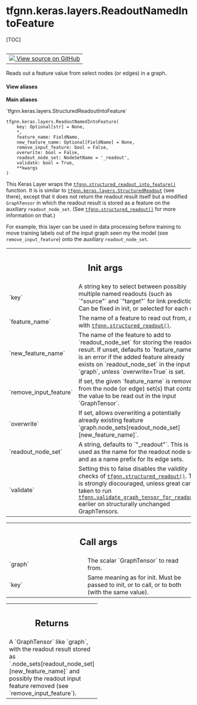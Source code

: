 # tfgnn.keras.layers.ReadoutNamedIntoFeature

[TOC]

<!-- Insert buttons and diff -->

<table class="tfo-notebook-buttons tfo-api nocontent" align="left">
<td>
  <a target="_blank" href="https://github.com/tensorflow/gnn/tree/master/tensorflow_gnn/keras/layers/graph_ops.py#L415-L515">
    <img src="https://www.tensorflow.org/images/GitHub-Mark-32px.png" />
    View source on GitHub
  </a>
</td>
</table>

Reads out a feature value from select nodes (or edges) in a graph.

<section class="expandable">
  <h4 class="showalways">View aliases</h4>
  <p>
<b>Main aliases</b>
<p>`tfgnn.keras.layers.StructuredReadoutIntoFeature`</p>
</p>
</section>

<pre class="devsite-click-to-copy prettyprint lang-py tfo-signature-link">
<code>tfgnn.keras.layers.ReadoutNamedIntoFeature(
    key: Optional[str] = None,
    *,
    feature_name: FieldName,
    new_feature_name: Optional[FieldName] = None,
    remove_input_feature: bool = False,
    overwrite: bool = False,
    readout_node_set: NodeSetName = &#x27;_readout&#x27;,
    validate: bool = True,
    **kwargs
)
</code></pre>

<!-- Placeholder for "Used in" -->

This Keras Layer wraps the
<a href="../../../tfgnn/structured_readout_into_feature.md"><code>tfgnn.structured_readout_into_feature()</code></a>
function. It is is similar to
<a href="../../../tfgnn/keras/layers/StructuredReadout.md"><code>tfgnn.keras.layers.StructuredReadout</code></a>
(see there), except that it does not return the readout result itself but a
modified `GraphTensor` in which the readout result is stored as a feature on the
auxiliary `readout_node_set`. (See
<a href="../../../tfgnn/structured_readout.md"><code>tfgnn.structured_readout()</code></a>
for more information on that.)

For example, this layer can be used in data processing before training to move
training labels out of the input graph seen my the model (see
`remove_input_feature`) onto the auxiliary `readout_node_set`.

<!-- Tabular view -->

 <table class="responsive fixed orange">
<colgroup><col width="214px"><col></colgroup>
<tr><th colspan="2"><h2 class="add-link">Init args</h2></th></tr>

<tr>
<td>
`key`<a id="key"></a>
</td>
<td>
A string key to select between possibly multiple named readouts
(such as `"source"` and `"target"` for link prediction). Can be fixed
in init, or selected for each call.
</td>
</tr><tr>
<td>
`feature_name`<a id="feature_name"></a>
</td>
<td>
The name of a feature to read out from, as with
<a href="../../../tfgnn/structured_readout.md"><code>tfgnn.structured_readout()</code></a>.
</td>
</tr><tr>
<td>
`new_feature_name`<a id="new_feature_name"></a>
</td>
<td>
The name of the feature to add to `readout_node_set`
for storing the readout result. If unset, defaults to `feature_name`.
It is an error if the added feature already exists on `readout_node_set`
in the input `graph`, unless `overwrite=True` is set.
</td>
</tr><tr>
<td>
`remove_input_feature`<a id="remove_input_feature"></a>
</td>
<td>
If set, the given `feature_name` is removed from the
node (or edge) set(s) that contain the value to be read out in the input
`GraphTensor`.
</td>
</tr><tr>
<td>
`overwrite`<a id="overwrite"></a>
</td>
<td>
If set, allows overwriting a potentially already existing
feature `graph.node_sets[readout_node_set][new_feature_name]`.
</td>
</tr><tr>
<td>
`readout_node_set`<a id="readout_node_set"></a>
</td>
<td>
A string, defaults to `"_readout"`. This is used as the
name for the readout node set and as a name prefix for its edge sets.
</td>
</tr><tr>
<td>
`validate`<a id="validate"></a>
</td>
<td>
Setting this to false disables the validity checks of
<a href="../../../tfgnn/structured_readout.md"><code>tfgnn.structured_readout()</code></a>. This is strongly discouraged, unless great
care is taken to run <a href="../../../tfgnn/validate_graph_tensor_for_readout.md"><code>tfgnn.validate_graph_tensor_for_readout()</code></a> earlier
on structurally unchanged GraphTensors.
</td>
</tr>
</table>

<!-- Tabular view -->

 <table class="responsive fixed orange">
<colgroup><col width="214px"><col></colgroup>
<tr><th colspan="2"><h2 class="add-link">Call args</h2></th></tr>

<tr>
<td>
`graph`<a id="graph"></a>
</td>
<td>
The scalar `GraphTensor` to read from.
</td>
</tr><tr>
<td>
`key`<a id="key"></a>
</td>
<td>
Same meaning as for init. Must be passed to init, or to call,
or to both (with the same value).
</td>
</tr>
</table>

<!-- Tabular view -->

 <table class="responsive fixed orange">
<colgroup><col width="214px"><col></colgroup>
<tr><th colspan="2"><h2 class="add-link">Returns</h2></th></tr>
<tr class="alt">
<td colspan="2">
A `GraphTensor` like `graph`, with the readout result stored as
`.node_sets[readout_node_set][new_feature_name]` and possibly the
readout input feature removed (see `remove_input_feature`).
</td>
</tr>

</table>
